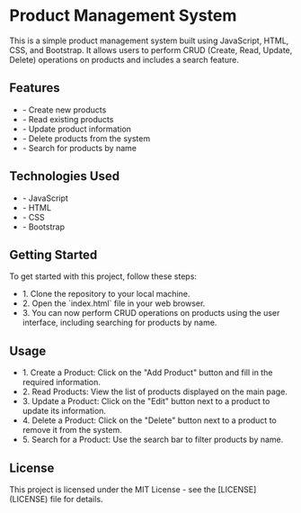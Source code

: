 <h1>Product Management System</h1>
<p>This is a simple product management system built using JavaScript, HTML, CSS, and Bootstrap. It allows users to perform CRUD (Create, Read, Update, Delete) operations on products and includes a search feature.</p>

<h2>Features</h2>
<ul>
  <li>- Create new products</li>
  <li>- Read existing products</li>
  <li>- Update product information</li>
  <li>- Delete products from the system</li>
  <li>- Search for products by name</li>
</ul>

<h2>Technologies Used</h2> 
<ul>
  <li> - JavaScript</li>
  <li> - HTML</li>
  <li> - CSS</li>
  <li> - Bootstrap</li>
</ul>





<h2>Getting Started</h2> 
<p>To get started with this project, follow these steps:</p>
<ul>
  <li>1. Clone the repository to your local machine.</li>
  <li>2. Open the `index.html` file in your web browser.</li>
  <li>3. You can now perform CRUD operations on products using the user interface, including searching for products by name.</li>
</ul>

<h2>Usage</h2> 
<ul>
  <li>1. Create a Product: Click on the "Add Product" button and fill in the required information.</li>
  <li>2. Read Products: View the list of products displayed on the main page.</li>
  <li>3. Update a Product: Click on the "Edit" button next to a product to update its information.</li>
  <li>4. Delete a Product: Click on the "Delete" button next to a product to remove it from the system.</li>
  <li>5. Search for a Product: Use the search bar to filter products by name.</li>
</ul>
<h2>License</h2>
<p>This project is licensed under the MIT License - see the [LICENSE](LICENSE) file for details.</p>

